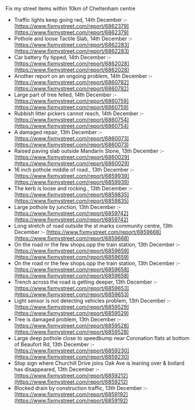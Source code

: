 Fix my street items within 10km of Cheltenham centre

<!-- fix_marker starts -->

- Traffic lights keep going red, 14th December :- [https://www.fixmystreet.com/report/6862379](https://www.fixmystreet.com/report/6862379)
- Pothole and loose Tactile Slab, 14th December :- [https://www.fixmystreet.com/report/6862283](https://www.fixmystreet.com/report/6862283)
- Car battery fly tipped, 14th December :- [https://www.fixmystreet.com/report/6862028](https://www.fixmystreet.com/report/6862028)
- Another report on an ongoing problem, 14th December :- [https://www.fixmystreet.com/report/6860782](https://www.fixmystreet.com/report/6860782)
- Large part of tree felled, 14th December :- [https://www.fixmystreet.com/report/6860759](https://www.fixmystreet.com/report/6860759)
- Rubbish litter pickers cannot reach, 14th December :- [https://www.fixmystreet.com/report/6860754](https://www.fixmystreet.com/report/6860754)
- A damaged repair, 13th December :- [https://www.fixmystreet.com/report/6860073](https://www.fixmystreet.com/report/6860073)
- Raised paving slab outside Mandarin Stone, 13th December :- [https://www.fixmystreet.com/report/6860029](https://www.fixmystreet.com/report/6860029)
- 16 inch pothole middle of road., 13th December :- [https://www.fixmystreet.com/report/6859939](https://www.fixmystreet.com/report/6859939)
- The kerb is loose and rocking., 13th December :- [https://www.fixmystreet.com/report/6859835](https://www.fixmystreet.com/report/6859835)
- Large pothole by junction, 13th December :- [https://www.fixmystreet.com/report/6859742](https://www.fixmystreet.com/report/6859742)
- Long stretch of road outside the st marks community centre, 13th December :- [https://www.fixmystreet.com/report/6859668](https://www.fixmystreet.com/report/6859668)
- On the road nr the few shops.opp the train station, 13th December :- [https://www.fixmystreet.com/report/6859659](https://www.fixmystreet.com/report/6859659)
- On the road nr the few shops.opp the train station, 13th December :- [https://www.fixmystreet.com/report/6859658](https://www.fixmystreet.com/report/6859658)
- Trench across the road is getting deeper, 13th December :- [https://www.fixmystreet.com/report/6859653](https://www.fixmystreet.com/report/6859653)
- Light sensor is not detecting vehicles problem, 13th December :- [https://www.fixmystreet.com/report/6859529](https://www.fixmystreet.com/report/6859529)
- Tree is damaged problem, 13th December :- [https://www.fixmystreet.com/report/6859528](https://www.fixmystreet.com/report/6859528)
- Large deep pothole close to speedbump near Coronation flats at bottom of Beaufort Rd, 13th December :- [https://www.fixmystreet.com/report/6859230](https://www.fixmystreet.com/report/6859230)
- Stop sign where Churchill Drive joins Oak Ave is leaning over & bollard has disappeared, 13th December :- [https://www.fixmystreet.com/report/6859212](https://www.fixmystreet.com/report/6859212)
- Blocked drain by construction traffic, 13th December :- [https://www.fixmystreet.com/report/6859192](https://www.fixmystreet.com/report/6859192)

<!-- fix_marker ends -->